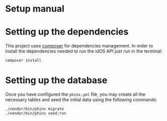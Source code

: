 Setup manual
=================

# Setting up the dependencies

This project uses [composer](https://getcomposer.org/) for dependencies management. In order to install the dependencies needed to run the idOS API just run in the terminal:

```
composer install
```

# Setting up the database

Once you have configured the `phinx.yml` file, you may create all the necessary tables and seed the initial data using the following commands:

```
./vendor/bin/phinx migrate
./vendor/bin/phinx seed:run
```
